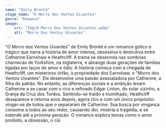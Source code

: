 ```yaml
---
name: "Emily Brontë"
stage_name: "O Morro dos Ventos Uivantes"
genre: "Romance"
image: 
    src: "Img/O Morro Dos Ventos Uivantes.webp"
    alt: "Morro Dos Ventos Uivantes"
---
```

"O Morro dos Ventos Uivantes" de Emily Brontë é um romance gótico e trágico que narra a história de amor intensa, obsessiva e destrutiva entre Catherine Earnshaw e Heathcliff. A trama se desenrola nas sombrias charnecas de Yorkshire, na Inglaterra, e abrange duas gerações de famílias ligadas por laços de amor e ódio.
A história começa com a chegada de Heathcliff, um misterioso órfão, à propriedade dos Earnshaw, o "Morro dos Ventos Uivantes". Ele desenvolve uma paixão avassaladora por Catherine, a filha do patrão. No entanto, as diferenças sociais e a ambição levam Catherine a se casar com o rico e refinado Edgar Linton, do solar vizinho, a Granja da Cruz dos Tordos.
Sentindo-se traído e humilhado, Heathcliff desaparece e retorna anos depois, agora rico e com um único propósito: vingar-se de todos que o separaram de Catherine. Sua busca por vingança consome a todos ao seu redor, causando dor, miséria e tragédia, e se estende até a próxima geração. O romance explora temas como o amor proibido, a obsessão, o ciú
